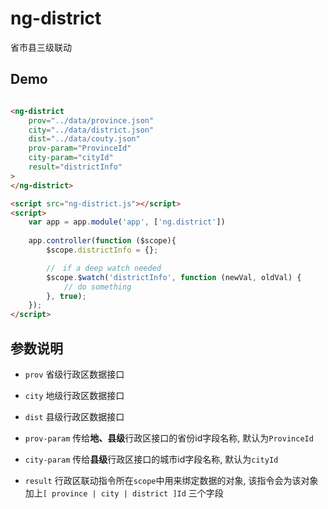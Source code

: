 # ng-district
省市县三级联动

## Demo

```html

<ng-district
	prov="../data/province.json"
	city="../data/district.json"
	dist="../data/couty.json"
	prov-param="ProvinceId"
	city-param="cityId"
	result="districtInfo"
>
</ng-district>

<script src="ng-district.js"></script>
<script>
	var app = app.module('app', ['ng.district'])
	
	app.controller(function ($scope){
		$scope.districtInfo = {};

		//　if a deep watch needed
		$scope.$watch('districtInfo', function (newVal, oldVal) {
			// do something
		}, true);
	});
</script>

```

## 参数说明
- ```prov``` 省级行政区数据接口
- ```city``` 地级行政区数据接口
- ```dist``` 县级行政区数据接口

- ```prov-param``` 传给**地、县级**行政区接口的省份id字段名称, 默认为```ProvinceId```
- ```city-param``` 传给**县级**行政区接口的城市id字段名称, 默认为```cityId```

- ```result``` 行政区联动指令所在```scope```中用来绑定数据的对象, 该指令会为该对象加上```[ province | city | district ]Id``` 三个字段


